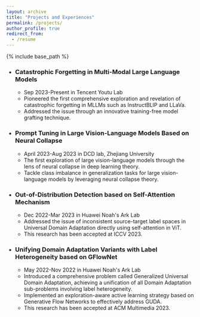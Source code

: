 ```yaml
---
layout: archive
title: "Projects and Experiences"
permalink: /projects/
author_profile: true
redirect_from:
  - /resume
---
```


{% include base_path %}


* ### Catastrophic Forgetting in Multi-Modal Large Language Models
    * Sep 2023-Present in Tencent Youtu Lab
    * Pioneered the first comprehensive exploration and revelation of catastrophic forgetting in MLLMs such as InstructBLIP and LLaVa. 
    * Addressed the issue through an innovative training-free model grafting technique.

* ### Prompt Tuning in Large Vision-Language Models Based on Neural Collapse
    * April 2023-Aug 2023 in DCD lab, Zhejiang University
    * The first exploration of large vision-language models through the lens of neural collapse in deep learning theory.
    * Tackle class imbalance in generalization tasks for large vision-language models by leveraging neural collapse theory.

* ### Out-of-Distribution Detection based on Self-Attention Mechanism
    * Dec 2022-Mar 2023 in Huawei Noah's Ark Lab
    * Addressed the issue of inconsistent source-target label spaces in Universal Domain Adaptation directly using self-attention in ViT.
    * This research has been accepted at ICCV 2023.

* ### Unifying Domain Adaptation Variants with Label Heterogeneity based on GFlowNet
    * May 2022-Nov 2022 in Huawei Noah's Ark Lab
    * Introduced a comprehensive problem called Generalized Universal Domain Adaptation, achieving a unification of all Domain Adaptation sub-problems involving label heterogeneity.
    * Implemented an exploration-aware active learning strategy based on Generative Flow Networks to effectively address GUDA.
    * This research has been accepted at ACM Multimedia 2023.
